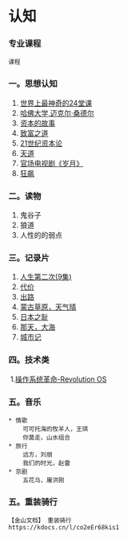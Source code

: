 # 认知

### 专业课程
	课程

### 一。思想认知

1. [世界上最神奇的24堂课](https://www.bilibili.com/video/BV17q4y1w7Gd)
2. [哈佛大学,迈克尔·桑德尔](https://www.bilibili.com/video/BV1ct4y167fM)
3. [资本的故事](https://www.bilibili.com/video/BV1mW411J7ED)
4. [致富之道](https://www.bilibili.com/video/BV1iE411R7kT)
5. [21世纪资本论](https://www.bilibili.com/video/BV1pp4y1s73y)
6. [天道](https://www.le.com/ptv/vplay/25324719.html)
7. [官场电视剧《岁月》](https://www.bilibili.com/video/BV1m44y1774d)
8. [狂飙](https://www.iqiyi.com/v_1vs5edve4m4.html)

### 二。读物

1. 鬼谷子
2. 狼道
3. 人性的的弱点

### 三。记录片

1. [人生第二次(9集)](https://www.bilibili.com/bangumi/play/ep511530)
2. [代价](https://www.bilibili.com/video/BV1jS4y1i78r)
3. [出路](https://www.bilibili.com/video/BV1gP4y1s7dV)
4. [蒙古草原，天气晴](https://www.bilibili.com/video/BV12P4y1p7FG)
5. [日本之耻](https://www.iqiyi.com/v_19rwy0ymd4.html)
6. [那天，大海](https://www.bilibili.com/video/BV1Wp411R7R9)
7. [城市记](https://www.bilibili.com/festival/city?bvid=BV1PG4y1Z7Mx)


### 四。技术类

​			1.[操作系统革命-Revolution OS](https://www.bilibili.com/video/BV1gx411Q79H)

### 五。音乐

```
* 情歌
	可可托海的牧羊人，王琪
	你莫走，山水组合
* 旅行
	远方，刘朋
	我们的时光，赵雷
* 京剧
	五花马，屠洪刚
```

### 五。重装骑行

```
【金山文档】 重装骑行
https://kdocs.cn/l/co2eEr68kis1
```

